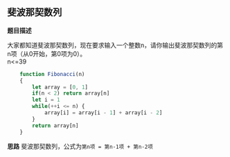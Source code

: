 
## 斐波那契数列
**题目描述**

大家都知道斐波那契数列，现在要求输入一个整数n，请你输出斐波那契数列的第n项（从0开始，第0项为0）。<br>
n<=39

```javascript
    function Fibonacci(n)
    {
        let array = [0, 1]
        if(n < 2) return array[n]
        let i = 1
        while(++i <= n) {
            array[i] = array[i - 1] + array[i - 2]
        }
        return array[n]
    }
```

**思路**
斐波那契数列，公式为`第n项 = 第n-1项 + 第n-2项`